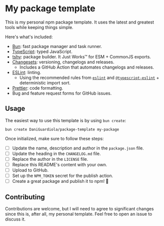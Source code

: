 # My package template

This is my personal npm package template. It uses the latest and greatest tools while keeping things simple.

Here's what's included:

- [Bun](https://bun.sh/): fast package manager and task runner.
- [TypeScript](https://www.typescriptlang.org/): typed JavaScript.
- [tshy](https://github.com/isaacs/tshy/): package builder. It Just Works™️ for ESM + CommonJS exports.
- [Changesets](https://github.com/changesets/changesets): versioning, changelogs and releases.
  - Includes a GitHub Action that automates changelogs and releases.
- [ESLint](https://eslint.org/): linting.
  - Using the recommended rules from [`eslint`](https://eslint.org/docs/latest/rules/) and [`@typescript-eslint`](https://typescript-eslint.io/rules/?=recommended) + deterministic import sort.
- [Prettier](https://prettier.io/): code formatting.
- Bug and feature request forms for GitHub issues.

## Usage

The easiest way to use this template is by using `bun create`:

```
bun create DaniGuardiola/package-template my-package
```

Once initialized, make sure to follow these steps:

- [ ] Update the name, description and author in the `package.json` file.
- [ ] Update the heading in the `CHANGELOG.md` file.
- [ ] Replace the author in the `LICENSE` file.
- [ ] Replace this README's content with your own.
- [ ] Upload to GitHub.
- [ ] Set up the `NPM_TOKEN` secret for the publish action.
- [ ] Create a great package and publish it to npm! 🚀

## Contributing

Contributions are welcome, but I will need to agree to significant changes since this is, after all, my personal template. Feel free to open an issue to discuss it.

